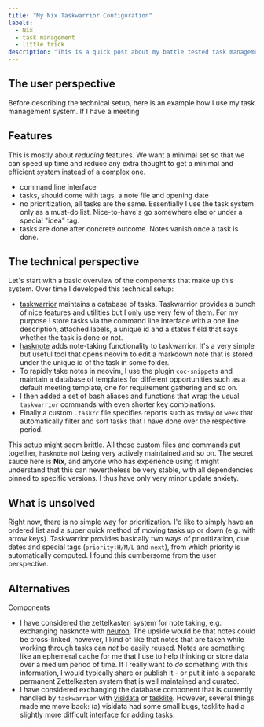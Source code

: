 ```yaml
---
title: "My Nix Taskwarrior Configuration"
labels:
  - Nix
  - task management
  - little trick
description: "This is a quick post about my battle tested task management setup that handled thousands of tasks by now after about two years. I had to seriously ramp up my personal organization while moving into positions with more responsibility at work and without a super efficient and fast task management system it wouldn't have been possible to succeed."
---
```


## The user perspective

Before describing the technical setup, here is an example how I use my task management system. If I have a meeting

## Features

This is mostly about _reducing_ features. We want a minimal set so that we can speed up time and reduce any extra thought to get a minimal and efficient system instead of a complex one.

- command line interface
- tasks, should come with tags, a note file and opening date
- no prioritization, all tasks are the same. Essentially I use the task system only as a must-do list. Nice-to-have's go somewhere else or under a special "idea" tag.
- tasks are done after concrete outcome. Notes vanish once a task is done.

## The technical perspective 

Let's start with a basic overview of the components that make up this system. Over time I developed this technical setup:

- [taskwarrior](https://taskwarrior.org/) maintains a database of tasks. Taskwarrior provides a bunch of nice features and utilities but I only use very few of them. For my purpose I store tasks via the command line interface with a one line description, attached labels, a unique id and a status field that says whether the task is done or not.
- [hasknote](https://github.com/robwhitaker/hasknote) adds note-taking functionality to taskwarrior. It's a very simple but useful tool that opens neovim to edit a markdown note that is stored under the unique id of the task in some folder.
- To rapidly take notes in neovim, I use the plugin `coc-snippets` and maintain a database of templates for different opportunities such as a default meeting template, one for requirement gathering and so on.
- I then added a set of bash aliases and functions that wrap the usual `taskwarrior` commands with even shorter key combinations.
- Finally a custom `.taskrc` file specifies reports such as `today` or `week` that automatically filter and sort tasks that I have done over the respective period.

This setup might seem brittle. All those custom files and commands put together, `hasknote` not being very actively maintained and so on. The secret sauce here is **Nix**, and anyone who has experience using it might understand that this can nevertheless be very stable, with all dependencies pinned to specific versions. I thus have only very minor update anxiety.

## What is unsolved

Right now, there is no simple way for prioritization. I'd like to simply have an ordered list and a super quick method of moving tasks up or down (e.g. with arrow keys). Taskwarrior provides basically two ways of prioritization, due dates and special tags (`priority:H/M/L` and `next`), from which priority is automatically computed. I found this cumbersome from the user perspective.

## Alternatives

Components

- I have considered the zettelkasten system for note taking, e.g. exchanging hasknote with [neuron](https://neuron.zettel.page/). The upside would be that notes could be cross-linked, however, I kind of like that notes that are taken while working through tasks can _not_ be easily reused. Notes are something like an ephemeral cache for me that I use to help thinking or store data over a medium period of time. If I really want to _do_ something with this information, I would typically share or publish it - or put it into a separate permanent Zettelkasten system that is well maintained and curated.
- I have considered exchanging the database component that is currently handled by `taskwarrior` with [visidata](https://www.visidata.org/) or [tasklite](https://tasklite.org/). However, several things made me move back: (a) visidata had some small bugs, tasklite had a slightly more difficult interface for adding tasks.
